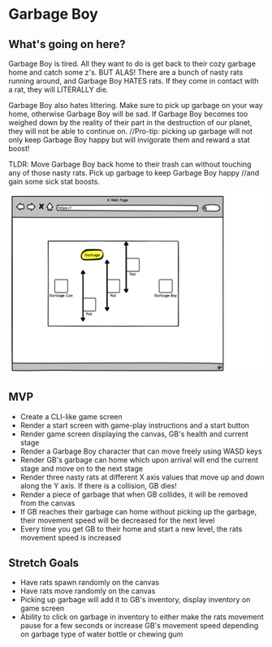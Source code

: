 # Garbage Boy

## What's going on here? 

Garbage Boy is tired. All they want to do is get back to their cozy garbage home and catch some z's. BUT ALAS! There are a bunch of nasty rats running around, and Garbage Boy HATES rats. If they come in contact with a rat, they will LITERALLY die. 

Garbage Boy also hates littering. Make sure to pick up garbage on your way home, otherwise Garbage Boy will be sad. If Garbage Boy becomes too weighed down by the reality of their part in the destruction of our planet, they will not be able to continue on. //Pro-tip: picking up garbage will not only keep Garbage Boy happy but will invigorate them and reward a stat boost!

TLDR: Move Garbage Boy back home to their trash can without touching any of those nasty rats. Pick up garbage to keep Garbage Boy happy //and gain some sick stat boosts.

![Wireframe](gb-wireframe.jpg)

## MVP
- Create a CLI-like game screen
- Render a start screen with game-play instructions and a start button
- Render game screen displaying the canvas, GB's health and current stage
- Render a Garbage Boy character that can move freely using WASD keys
- Render GB's garbage can home which upon arrival will end the current stage and move on to the next stage
- Render three nasty rats at different X axis values that move up and down along the Y axis. If there is a collision, GB dies!
- Render a piece of garbage that when GB collides, it will be removed from the canvas
- If GB reaches their garbage can home without picking up the garbage, their movement speed will be decreased for the next level
- Every time you get GB to their home and start a new level, the rats movement speed is increased

## Stretch Goals
- Have rats spawn randomly on the canvas
- Have rats move randomly on the canvas
- Picking up garbage will add it to GB's inventory, display inventory on game screen
- Ability to click on garbage in inventory to either make the rats movement pause for a few seconds or increase GB's movement speed depending on garbage type of water bottle or chewing gum
